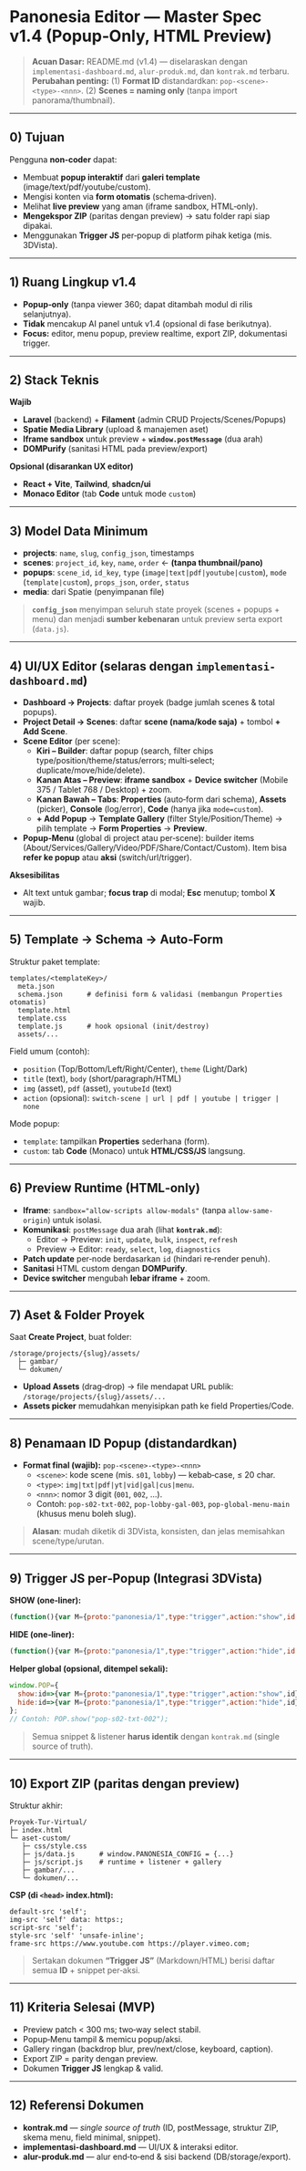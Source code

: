 # Panonesia Editor — **Master Spec v1.4** (Popup‑Only, HTML Preview)
> **Acuan Dasar:** README.md (v1.4) — diselaraskan dengan `implementasi-dashboard.md`, `alur-produk.md`, dan `kontrak.md` terbaru.  
> **Perubahan penting:** (1) **Format ID** distandardkan: `pop-<scene>-<type>-<nnn>`. (2) **Scenes = naming only** (tanpa import panorama/thumbnail).

---

## 0) Tujuan
Pengguna **non‑coder** dapat:
- Membuat **popup interaktif** dari **galeri template** (image/text/pdf/youtube/custom).
- Mengisi konten via **form otomatis** (schema‑driven).
- Melihat **live preview** yang aman (iframe sandbox, HTML‑only).
- **Mengekspor ZIP** (paritas dengan preview) → satu folder rapi siap dipakai.
- Menggunakan **Trigger JS** per‑popup di platform pihak ketiga (mis. 3DVista).

---

## 1) Ruang Lingkup v1.4
- **Popup‑only** (tanpa viewer 360; dapat ditambah modul di rilis selanjutnya).
- **Tidak** mencakup AI panel untuk v1.4 (opsional di fase berikutnya).
- **Focus:** editor, menu popup, preview realtime, export ZIP, dokumentasi trigger.

---

## 2) Stack Teknis
**Wajib**
- **Laravel** (backend) + **Filament** (admin CRUD Projects/Scenes/Popups)
- **Spatie Media Library** (upload & manajemen aset)
- **Iframe sandbox** untuk preview + **`window.postMessage`** (dua arah)
- **DOMPurify** (sanitasi HTML pada preview/export)

**Opsional (disarankan UX editor)**
- **React + Vite**, **Tailwind**, **shadcn/ui**
- **Monaco Editor** (tab **Code** untuk mode `custom`)

---

## 3) Model Data Minimum
- **projects**: `name`, `slug`, `config_json`, timestamps
- **scenes**: `project_id`, `key`, `name`, `order`  ← **(tanpa thumbnail/pano)**
- **popups**: `scene_id`, `id_key`, `type` (`image|text|pdf|youtube|custom`), `mode` (`template|custom`), `props_json`, `order`, `status`
- **media**: dari Spatie (penyimpanan file)

> **`config_json`** menyimpan seluruh state proyek (scenes + popups + menu) dan menjadi **sumber kebenaran** untuk preview serta export (`data.js`).

---

## 4) UI/UX Editor (selaras dengan `implementasi-dashboard.md`)
- **Dashboard → Projects**: daftar proyek (badge jumlah scenes & total popups).
- **Project Detail → Scenes**: daftar **scene (nama/kode saja)** + tombol **+ Add Scene**.
- **Scene Editor** (per scene):
  - **Kiri – Builder**: daftar popup (search, filter chips type/position/theme/status/errors; multi‑select; duplicate/move/hide/delete).
  - **Kanan Atas – Preview**: **iframe sandbox** + **Device switcher** (Mobile 375 / Tablet 768 / Desktop) + zoom.
  - **Kanan Bawah – Tabs**: **Properties** (auto‑form dari schema), **Assets** (picker), **Console** (log/error), **Code** (hanya jika `mode=custom`).
  - **+ Add Popup** → **Template Gallery** (filter Style/Position/Theme) → pilih template → **Form Properties** → **Preview**.
- **Popup‑Menu** (global di project atau per‑scene): builder items (About/Services/Gallery/Video/PDF/Share/Contact/Custom). Item bisa **refer ke popup** atau **aksi** (switch/url/trigger).

**Aksesibilitas**
- Alt text untuk gambar; **focus trap** di modal; **Esc** menutup; tombol **X** wajib.

---

## 5) Template → Schema → Auto‑Form
Struktur paket template:
```
templates/<templateKey>/
  meta.json
  schema.json      # definisi form & validasi (membangun Properties otomatis)
  template.html
  template.css
  template.js      # hook opsional (init/destroy)
  assets/...
```
Field umum (contoh):
- `position` (Top/Bottom/Left/Right/Center), `theme` (Light/Dark)
- `title` (text), `body` (short/paragraph/HTML)
- `img` (asset), `pdf` (asset), `youtubeId` (text)
- `action` (opsional): `switch-scene | url | pdf | youtube | trigger | none`

Mode popup:
- `template`: tampilkan **Properties** sederhana (form).
- `custom`: tab **Code** (Monaco) untuk **HTML/CSS/JS** langsung.

---

## 6) Preview Runtime (HTML‑only)
- **Iframe**: `sandbox="allow-scripts allow-modals"` (tanpa `allow-same-origin`) untuk isolasi.
- **Komunikasi**: `postMessage` dua arah (lihat **`kontrak.md`**):
  - Editor → Preview: `init`, `update`, `bulk`, `inspect`, `refresh`
  - Preview → Editor: `ready`, `select`, `log`, `diagnostics`
- **Patch update** per‑node berdasarkan `id` (hindari re‑render penuh).
- **Sanitasi** HTML custom dengan **DOMPurify**.
- **Device switcher** mengubah **lebar iframe** + zoom.

---

## 7) Aset & Folder Proyek
Saat **Create Project**, buat folder:
```
/storage/projects/{slug}/assets/
  ├─ gambar/
  └─ dokumen/
```
- **Upload Assets** (drag‑drop) → file mendapat URL publik: `/storage/projects/{slug}/assets/...`
- **Assets picker** memudahkan menyisipkan path ke field Properties/Code.

---

## 8) Penamaan ID Popup (distandardkan)
- **Format final (wajib):** `pop-<scene>-<type>-<nnn>`  
  - `<scene>`: kode scene (mis. `s01`, `lobby`) — kebab‑case, ≤ 20 char.  
  - `<type>`: `img|txt|pdf|yt|vid|gal|cus|menu`.  
  - `<nnn>`: nomor 3 digit (`001`, `002`, …).  
  - Contoh: `pop-s02-txt-002`, `pop-lobby-gal-003`, `pop-global-menu-main` (khusus menu boleh slug).

> **Alasan**: mudah diketik di 3DVista, konsisten, dan jelas memisahkan scene/type/urutan.

---

## 9) Trigger JS per‑Popup (Integrasi 3DVista)
**SHOW (one‑liner):**
```js
(function(){var M={proto:"panonesia/1",type:"trigger",action:"show",id:"pop-s01-img-001"};try{window.postMessage(M,"*");window.parent&&window.parent.postMessage(M,"*");new BroadcastChannel("panonesia").postMessage(M);}catch(e){}})();
```
**HIDE (one‑liner):**
```js
(function(){var M={proto:"panonesia/1",type:"trigger",action:"hide",id:"pop-s01-img-001"};try{window.postMessage(M,"*");window.parent&&window.parent.postMessage(M,"*");new BroadcastChannel("panonesia").postMessage(M);}catch(e){}})();
```
**Helper global (opsional, ditempel sekali):**
```js
window.POP={
  show:id=>{var M={proto:"panonesia/1",type:"trigger",action:"show",id};window.postMessage(M,"*");try{window.parent.postMessage(M,"*");new BroadcastChannel("panonesia").postMessage(M);}catch(e){}},
  hide:id=>{var M={proto:"panonesia/1",type:"trigger",action:"hide",id};window.postMessage(M,"*");try{window.parent.postMessage(M,"*");new BroadcastChannel("panonesia").postMessage(M);}catch(e){}}
};
// Contoh: POP.show("pop-s02-txt-002");
```

> Semua snippet & listener **harus identik** dengan `kontrak.md` (single source of truth).

---

## 10) Export ZIP (paritas dengan preview)
Struktur akhir:
```
Proyek-Tur-Virtual/
├─ index.html
└─ aset-custom/
   ├─ css/style.css
   ├─ js/data.js      # window.PANONESIA_CONFIG = {...}
   ├─ js/script.js    # runtime + listener + gallery
   ├─ gambar/...
   └─ dokumen/...
```
**CSP (di `<head>` index.html):**
```
default-src 'self';
img-src 'self' data: https:;
script-src 'self';
style-src 'self' 'unsafe-inline';
frame-src https://www.youtube.com https://player.vimeo.com;
```

> Sertakan dokumen **“Trigger JS”** (Markdown/HTML) berisi daftar semua **ID** + snippet per‑aksi.

---

## 11) Kriteria Selesai (MVP)
- Preview patch < 300 ms; two‑way select stabil.
- Popup‑Menu tampil & memicu popup/aksi.
- Gallery ringan (backdrop blur, prev/next/close, keyboard, caption).
- Export ZIP = parity dengan preview.
- Dokumen **Trigger JS** lengkap & valid.

---

## 12) Referensi Dokumen
- **kontrak.md** — *single source of truth* (ID, postMessage, struktur ZIP, skema menu, field minimal, snippet).
- **implementasi-dashboard.md** — UI/UX & interaksi editor.
- **alur-produk.md** — alur end‑to‑end & sisi backend (DB/storage/export).

